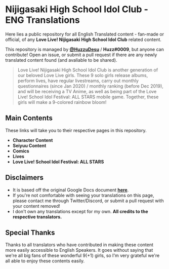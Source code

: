 # Nijigasaki High School Idol Club - ENG Translations
Here lies a public repository for all English Translated content - fan-made or official, of any **Love Live! Nijigasaki High School Idol Club** related content.

This repository is managed by **[@HuzzuDesu](https://twitter.com/HuzzuDesu)** / **Huzz#0009**, but anyone can contribute! Open an issue, or submit a pull request if there are any newly translated content found (and avaliable to be shared).

> Love Live! Nijigasaki High School Idol Club is another generation of our beloved Love Live girls. These 9 solo girls release albums, perform lives, have regular livestreams, carry out monthly questionnaires (since Jan 2020) / monthly ranking (before Dec 2019), and will be receiving a TV Anime, as well as being part of the Love Live! School Idol Festival: ALL STARS mobile game. Together, these girls will make a 9-colored rainbow bloom!

## Main Contents
These links will take you to their respective pages in this repository.
* **Character Content**
* **Seiyuu Content**
* **Comics**
* **Lives**
* **Love Live! School Idol Festival: ALL STARS**

## Disclaimers

* It is based off the original Google Docs document **[here](https://docs.google.com/document/d/1Tye92kd3KT-P0bBnCiHRjfB0A3CLs90ho44WNJr5Kg4/edit?usp=sharing)**.
* If you're not comfortable with seeing your translations on this page, please contact me through Twitter/Discord, or submit a pull request with your content removed!
* I don't own any translations except for my own. **All credits to the respective translators.**

## Special Thanks

Thanks to all translators who have contributed in making these content more easily accessible to English Speakers. It goes without saying that we're all big fans of these wonderful 9(+1) girls, so I'm very grateful we're all able to enjoy these contents easily.
